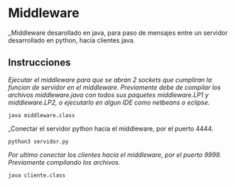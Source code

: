 # Middleware

_Middleware desarollado en java, para paso de mensajes entre un servidor desarrollado en python, hacia clientes java.

## Instrucciones

_Ejecutar el middleware para que se abran 2 sockets que cumpliran la funcion de servidor en el middleware._
_Previamente debe de compilar los archivos   middleware.java con todos sus paquetes  middleware.LP1 y middleware.LP2, o ejecutarlo en algun IDE como netbeans o eclipse._

```
java middleware.class
```

_Conectar el servidor python hacia el middleware, por el puerto 4444.

```
python3 servidor.py
```

_Por ultimo conectar los clientes hacia el middleware, por el puerto 9999._
_Previamente compilando los archivos._

```
java cliente.class
```
